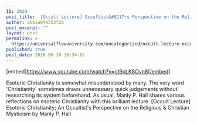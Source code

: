 ```yaml
---
ID: 3029
post_title: '[Occult Lecture] Occultist&#8217;s Perspective on the Religious Mysticism &#038; Esoteric Christianity'
author: abbie04m553726
post_excerpt: ""
layout: post
permalink: >
  https://universalflowuniversity.com/uncategorized/occult-lecture-occultists-perspective-on-the-religious-mysticism-esoteric-christianity/
published: true
post_date: 2016-06-18 18:34:02
---
```

[embed]https://www.youtube.com/watch?v=oI9pLK8Ovn8[/embed]<br>
<p>Esoteric Christianity is somewhat misunderstood by many. The very word 'Christianity' sometimes draws unnecessary quick judgements without researching its system beforehand. As usual, Manly P. Hall shares various reflections on esoteric Christianity with this brilliant lecture.
[Occult Lecture] Esoteric Christianity; An Occultist's Perspective on the Religious & Christian Mysticism by Manly P. Hall</p>